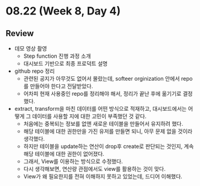 # 08.22 (Week 8, Day 4)
## Review
- 데모 영상 촬영
    - Step function 진행 과정 소개
    - 대시보드 기반으로 최종 프로덕트 설명
- github repo 정리
    - 관련된 공지가 아무것도 없어서 몰랐는데, softeer orginization 안에서 repo를 만들어야 한다고 전달받았다.
    - 어차피 현재 사용중인 repo를 정리해야 해서, 정리가 끝난 후에 옮기기로 결정했다.
- extract, transform을 마친 데이터를 어떤 방식으로 적재하고, 대시보드에서는 어떻게 그 데이터를 사용할 지에 대한 고민이 부족했던 것 같다.
    - 처음에는 중복되는 정보를 없앤 새로운 테이블을 만들어서 유지하려 했다.
    - 해당 테이블에 대한 권한만을 가진 유저를 만들면 되니, 아무 문제 없을 것이라 생각했다.
    - 하지만 테이블을 update하는 연산이 drop후 create로 판단되는 것인지, 계속 해당 테이블에 대한 권한이 없어졌다.
    - 그래서, View를 이용하는 방식으로 수정했다. 
    - 다시 생각해보면, 연산량 관점에서도 view를 활용하는 것이 맞다. 
    - View가 왜 필요한지를 전혀 이해하지 못하고 있었는데, 드디어 이해했다. 